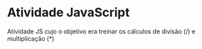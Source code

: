 # Atividade JavaScript
 Atividade JS cujo o objetivo era treinar os cálculos de divisão (/) e multiplicação (*)
